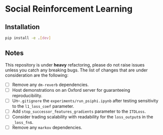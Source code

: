 # Social Reinforcement Learning

## Installation

```bash
pip install -e .[dev]
```

## Notes

This repository is under **heavy** refactoring, please do not raise issues unless you catch any breaking bugs.
The list of changes that are under consideration are the following:

- [ ] Remove any `dm-reverb` dependencies.
- [ ] Host demonstrations on an Oxford server for guaranteeing reproducibility.
- [ ] Un-`.gitignore` the `experiments/run_psiphi.ipynb` after testing sensitivity to the `l1_loss_coef` parameter.
- [ ] Add `stop_successor_features_gradients` parameter to the `ITDLoss`.
- [ ] Consider trading scalability with readability for the `loss_output`s in the `_loss_fn`s.
- [ ] Remove any `markov` dependencies.